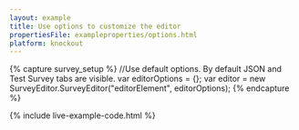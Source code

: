```yaml
---
layout: example
title: Use options to customize the editor
propertiesFile: exampleproperties/options.html 
platform: knockout
---
```

{% capture survey_setup %}
//Use default options. By default JSON and Test Survey tabs are visible. 
var editorOptions = {};
var editor = new SurveyEditor.SurveyEditor("editorElement", editorOptions);
{% endcapture %}

{% include live-example-code.html %}
